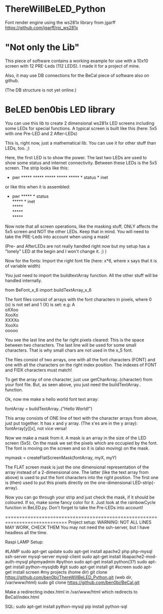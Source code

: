 # ThereWillBeLED_Python
Font render engine using the ws281x library from jgarff https://github.com/jgarff/rpi_ws281x

# "Not only the Lib"
This piece of software contains a working example for use with a 10x10 
screen with 12 PRE-Leds (112 LEDS). I made it for a project of mine.

Also, it may use DB connections for the BeCal piece of software also on github.

(The DB structure is not yet online.)


# BeLED ben0bis LED library
You can use this lib to create 2 dimensional ws281x LED screens including some LEDs for special functions.
A typical screen is built like this (here: 5x5 with one Pre-LED and 2 After-LEDs)

This is, right now, just a mathematical lib. You can use it for other stuff than LEDs, too. ;)

Here, the first LED is to show the power. The last two LEDs are used to show some status and internet connectivity.
Between these LEDs is the 5x5 screen. The strip looks like this:
* pwr ***** ***** ***** ***** ***** * status * inet

or like this when it is assembled:
* pwr ***** * status  
      ***** * inet  
      *****  
      *****  
      *****  

Now note that all screen operations, like the masking stuff, ONLY affects the 5x5 screen and NOT the other LEDs.
Keep that in mind. You will need to take the PRE-Leds into account when using a mask!

(Pre- and AfterLEDs are not really handled right now but my setup has a "lonely" LED at the begin and I won't change it. ;) )

Now for the fonts:
Import the right font file (here: x*6, where x says that it is of variable width)

You just need to import the buildtextArray function. All the other stuff will be handled internally.

from BeFont_x_6 import buildTextArray_x_6

The font files consist of arrays with the font characters in pixels, where 0 (o) is not set and 1 (X) is set:
e.g: A  
oXXoo  
XooXo  
XXXXo  
XooXo  
ooooo  

You see the last line and the far right pixels cleared: This is the space between two characters. The last line will be used
for some small characters. That is why small chars are not used in the x_5 font.

The files consist of two arrays, one with all the font characters (FONT) and one with all the characters on
the right index position. The indexes of FONT and FIDX characters must match!

To get the array of one character, just use getCharArray..(character) from your font file.
But, as seen above, you just need the buildTextArray.. function.

Ok, now me make a hello world font text array:

fontArray = buildTextArray..("Hello World!")

This array consists of ONE line of text with the character arrays from above, just put together.
It has x and y array. (The x'es are in the y array): fontArray[y][x], not vice versa!

Now we make a mask from it.
A mask is an array in the size of the LED screen (5x5). 
On the mask we set the pixels which are occupied by the font.
The font is moving on the screen and so it is (also moving) on the mask.

mymask = createFlatScreenMask(fontArray, myX, myY)

The FLAT screen mask is just the one dimensional representation of the array instead of a 2-dimensional one.
The latter (like the text array from above) is used to put the font characters into the right position.
The first one is (then) used to put this pixels directly on the one-dimensional LED-strip(-array).

Now you can go through your strip and just check the mask, if it should be coloured. If so, make some fancy color for it.
Just look at the rainbowCycle function in BeLED.py. Don't forget to take the Pre-LEDs into account!

============================================================================
Project setup:
WARNING: NOT ALL LINES MAY WORK, CHECK THEM
You may not need the ssh-server, but I have headless all the time.

Raspi LAMP Setup:

#LAMP
sudo apt-get update
sudo apt-get install apache2 php php-mysql ssh-server mysql-server mysql-client
sudo apt-get install libapache2-mod-auth-mysql phpmyadmin
#python
sudo apt-get install python(3?)
sudo apt-get install python-mysqldb
#git
sudo apt-get install git
#screen
sudo apt-get install screen
#my projects
(home dir)
git clone https://github.com/ben0bi/ThereWillBeLED_Python.git
(web dir, /var/www/html)
sudo git clone https://github.com/ben0bi/BeCal.git

Make a redirecting index.html in /var/www/html which redirects to BeCal/index.html

SQL:
sudo apt-get install python-mysql
pip install python-sql


